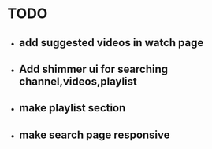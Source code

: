 # TODO

- ## add suggested videos in watch page
- ## Add shimmer ui for searching channel,videos,playlist
- ## make playlist section
- ## make search page responsive
